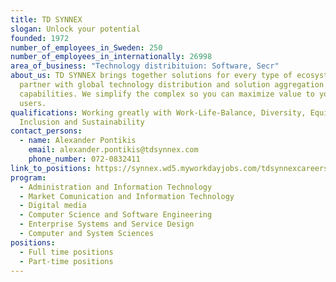 ```yaml
---
title: TD SYNNEX
slogan: Unlock your potential
founded: 1972
number_of_employees_in_Sweden: 250
number_of_employees_in_internationally: 26998
area_of_business: "Technology distribituion: Software, Secr"
about_us: TD SYNNEX brings together solutions for every type of ecosystem
  partner with global technology distribution and solution aggregation
  capabilities. We simplify the complex so you can maximize value to your end
  users.
qualifications: Working greatly with Work-Life-Balance, Diversity, Equity and
  Inclusion and Sustainability
contact_persons:
  - name: Alexander Pontikis
    email: alexander.pontikis@tdsynnex.com
    phone_number: 072-0832411
link_to_positions: https://synnex.wd5.myworkdayjobs.com/tdsynnexcareers
program:
  - Administration and Information Technology
  - Market Comunication and Information Technology
  - Digital media
  - Computer Science and Software Engineering
  - Enterprise Systems and Service Design
  - Computer and System Sciences
positions:
  - Full time positions
  - Part-time positions
---
```

